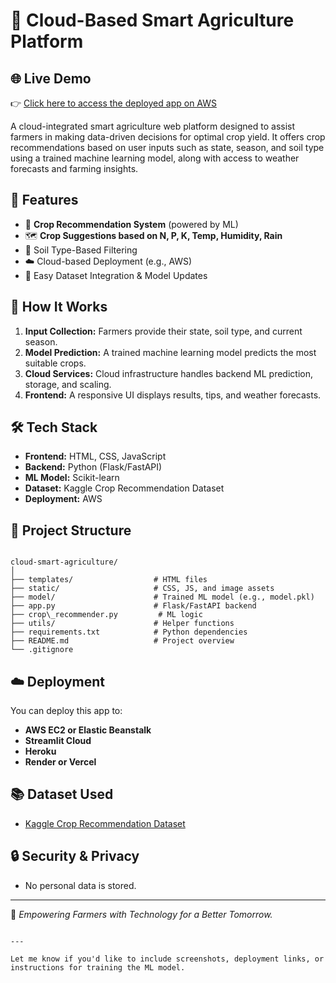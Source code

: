 # 🌾 Cloud-Based Smart Agriculture Platform 
## 🌐 Live Demo

👉 [Click here to access the deployed app on AWS](http://54.197.141.143:5000/)

A cloud-integrated smart agriculture web platform designed to assist farmers in making data-driven decisions for optimal crop yield. It offers crop recommendations based on user inputs such as state, season, and soil type using a trained machine learning model, along with access to weather forecasts and farming insights.

## 🚀 Features

- 🌱 **Crop Recommendation System** (powered by ML)
- 🗺️ **Crop Suggestions based on N, P, K, Temp, Humidity, Rain**
- 🧪 Soil Type-Based Filtering
- ☁️ Cloud-based Deployment (e.g., AWS)
- 📁 Easy Dataset Integration & Model Updates

## 🧠 How It Works

1. **Input Collection:** Farmers provide their state, soil type, and current season.
2. **Model Prediction:** A trained machine learning model predicts the most suitable crops.
3. **Cloud Services:** Cloud infrastructure handles backend ML prediction, storage, and scaling.
4. **Frontend:** A responsive UI displays results, tips, and weather forecasts.

## 🛠 Tech Stack

- **Frontend:** HTML, CSS, JavaScript
- **Backend:** Python (Flask/FastAPI)
- **ML Model:** Scikit-learn
- **Dataset:** Kaggle Crop Recommendation Dataset
- **Deployment:** AWS

## 📂 Project Structure

```

cloud-smart-agriculture/
│
├── templates/                  # HTML files
├── static/                     # CSS, JS, and image assets
├── model/                      # Trained ML model (e.g., model.pkl)
├── app.py                      # Flask/FastAPI backend
├── crop\_recommender.py         # ML logic
├── utils/                      # Helper functions
├── requirements.txt            # Python dependencies
├── README.md                   # Project overview
└── .gitignore

````
## ☁️ Deployment

You can deploy this app to:

* **AWS EC2 or Elastic Beanstalk**
* **Streamlit Cloud**
* **Heroku**
* **Render or Vercel**

## 📚 Dataset Used

* [Kaggle Crop Recommendation Dataset](https://www.kaggle.com/datasets/atharvaingle/crop-recommendation-dataset)

## 🔒 Security & Privacy

* No personal data is stored.
---

🌱 *Empowering Farmers with Technology for a Better Tomorrow.*

```

---

Let me know if you'd like to include screenshots, deployment links, or instructions for training the ML model.
```
